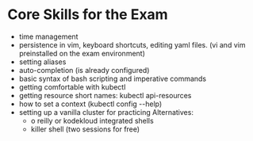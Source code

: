 # Core Skills for the Exam

* time management
* persistence in vim, keyboard shortcuts, editing yaml files. (vi and vim preinstalled on the exam environment)
* setting aliases
* auto-completion (is already configured)
* basic syntax of bash scripting and imperative commands
* getting comfortable with kubectl
* getting resource short names: kubectl api-resources
* how to set a context (kubectl config --help)
* setting up a vanilla cluster for practicing
Alternatives: 
    * o reilly or kodekloud integrated shells
    * killer shell (two sessions for free)

